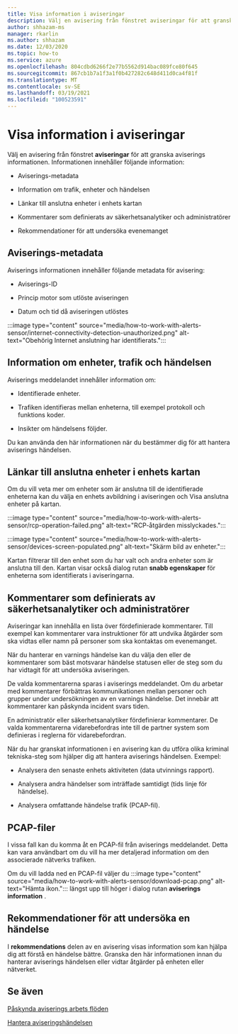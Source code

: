 ```yaml
---
title: Visa information i aviseringar
description: Välj en avisering från fönstret aviseringar för att granska informationen.
author: shhazam-ms
manager: rkarlin
ms.author: shhazam
ms.date: 12/03/2020
ms.topic: how-to
ms.service: azure
ms.openlocfilehash: 804cdbd6266f2e77b5562d914bac089fce80f645
ms.sourcegitcommit: 867cb1b7a1f3a1f0b427282c648d411d0ca4f81f
ms.translationtype: MT
ms.contentlocale: sv-SE
ms.lasthandoff: 03/19/2021
ms.locfileid: "100523591"
---
```

# <a name="view-information-in-alerts"></a>Visa information i aviseringar

Välj en avisering från fönstret **aviseringar** för att granska aviserings informationen. Informationen innehåller följande information:

- Aviserings-metadata

- Information om trafik, enheter och händelsen

- Länkar till anslutna enheter i enhets kartan

- Kommentarer som definierats av säkerhetsanalytiker och administratörer

- Rekommendationer för att undersöka evenemanget

## <a name="alert-metadata"></a>Aviserings-metadata

Aviserings informationen innehåller följande metadata för avisering:

  - Aviserings-ID

  - Princip motor som utlöste aviseringen

  - Datum och tid då aviseringen utlöstes

:::image type="content" source="media/how-to-work-with-alerts-sensor/internet-connectivity-detection-unauthorized.png" alt-text="Obehörig Internet anslutning har identifierats.":::

## <a name="information-about-devices-traffic-and-the-event"></a>Information om enheter, trafik och händelsen

Aviserings meddelandet innehåller information om:

  - Identifierade enheter.

  - Trafiken identifieras mellan enheterna, till exempel protokoll och funktions koder.

  - Insikter om händelsens följder.

Du kan använda den här informationen när du bestämmer dig för att hantera aviserings händelsen.

## <a name="links-to-connected-devices-in-the-device-map"></a>Länkar till anslutna enheter i enhets kartan

Om du vill veta mer om enheter som är anslutna till de identifierade enheterna kan du välja en enhets avbildning i aviseringen och Visa anslutna enheter på kartan.

:::image type="content" source="media/how-to-work-with-alerts-sensor/rcp-operation-failed.png" alt-text="RCP-åtgärden misslyckades.":::

:::image type="content" source="media/how-to-work-with-alerts-sensor/devices-screen-populated.png" alt-text="Skärm bild av enheter.":::

Kartan filtrerar till den enhet som du har valt och andra enheter som är anslutna till den. Kartan visar också dialog rutan **snabb egenskaper** för enheterna som identifierats i aviseringarna.

## <a name="comments-defined-by-security-analysts-and-administrators"></a>Kommentarer som definierats av säkerhetsanalytiker och administratörer 

Aviseringar kan innehålla en lista över fördefinierade kommentarer. Till exempel kan kommentarer vara instruktioner för att undvika åtgärder som ska vidtas eller namn på personer som ska kontaktas om evenemanget.

När du hanterar en varnings händelse kan du välja den eller de kommentarer som bäst motsvarar händelse statusen eller de steg som du har vidtagit för att undersöka aviseringen.

De valda kommentarerna sparas i aviserings meddelandet. Om du arbetar med kommentarer förbättras kommunikationen mellan personer och grupper under undersökningen av en varnings händelse. Det innebär att kommentarer kan påskynda incident svars tiden.

En administratör eller säkerhetsanalytiker fördefinierar kommentarer. De valda kommentarerna vidarebefordras inte till de partner system som definieras i reglerna för vidarebefordran.

När du har granskat informationen i en avisering kan du utföra olika kriminal tekniska-steg som hjälper dig att hantera aviserings händelsen. Exempel:

- Analysera den senaste enhets aktiviteten (data utvinnings rapport). 

- Analysera andra händelser som inträffade samtidigt (tids linje för händelse). 

- Analysera omfattande händelse trafik (PCAP-fil).

## <a name="pcap-files"></a>PCAP-filer

I vissa fall kan du komma åt en PCAP-fil från aviserings meddelandet. Detta kan vara användbart om du vill ha mer detaljerad information om den associerade nätverks trafiken.

Om du vill ladda ned en PCAP-fil väljer du :::image type="content" source="media/how-to-work-with-alerts-sensor/download-pcap.png" alt-text="Hämta ikon."::: längst upp till höger i dialog rutan **aviserings information** .

## <a name="recommendations-for-investigating-an-event"></a>Rekommendationer för att undersöka en händelse 

I **rekommendations** delen av en avisering visas information som kan hjälpa dig att förstå en händelse bättre. Granska den här informationen innan du hanterar aviserings händelsen eller vidtar åtgärder på enheten eller nätverket.

## <a name="see-also"></a>Se även

[Påskynda aviserings arbets flöden](how-to-accelerate-alert-incident-response.md)

[Hantera aviseringshändelsen](how-to-manage-the-alert-event.md)
